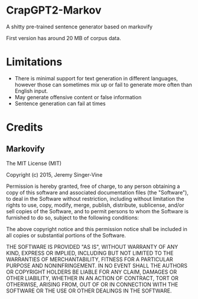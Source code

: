 # CrapGPT2-Markov
A shitty pre-trained sentence generator based on markovify

First version has around 20 MB of corpus data.

# Limitations

- There is minimal support for text generation in different languages, however those can sometimes mix up or fail to generate more often than English input.
- May generate offensive content or false information
- Sentence generation can fail at times

# Credits

## Markovify

The MIT License (MIT)

Copyright (c) 2015, Jeremy Singer-Vine

Permission is hereby granted, free of charge, to any person obtaining a copy
of this software and associated documentation files (the "Software"), to deal
in the Software without restriction, including without limitation the rights
to use, copy, modify, merge, publish, distribute, sublicense, and/or sell
copies of the Software, and to permit persons to whom the Software is
furnished to do so, subject to the following conditions:

The above copyright notice and this permission notice shall be included in all
copies or substantial portions of the Software.

THE SOFTWARE IS PROVIDED "AS IS", WITHOUT WARRANTY OF ANY KIND, EXPRESS OR
IMPLIED, INCLUDING BUT NOT LIMITED TO THE WARRANTIES OF MERCHANTABILITY,
FITNESS FOR A PARTICULAR PURPOSE AND NONINFRINGEMENT. IN NO EVENT SHALL THE
AUTHORS OR COPYRIGHT HOLDERS BE LIABLE FOR ANY CLAIM, DAMAGES OR OTHER
LIABILITY, WHETHER IN AN ACTION OF CONTRACT, TORT OR OTHERWISE, ARISING FROM,
OUT OF OR IN CONNECTION WITH THE SOFTWARE OR THE USE OR OTHER DEALINGS IN THE
SOFTWARE.

